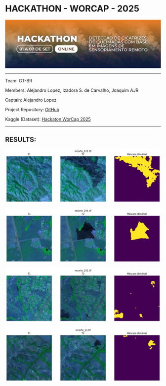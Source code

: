 # HACKATHON - WORCAP - 2025


![](https://github.com/IzadoraSC/hackathon_workcap_2025/blob/main/hackathon_2025.png)

---
Team: GT-BR

Members: Alejandro Lopez, Izadora S. de Carvalho, Joaquim AJR

Captain: Alejandro Lopez

Project Repository: [GitHub](https://github.com/IzadoraSC/hackathon_workcap_2025)

Kaggle (Dataset): [Hackaton WorCap 2025](https://www.kaggle.com/competitions/worcap-2025)

---

## RESULTS:
![](https://github.com/IzadoraSC/hackathon_workcap_2025/blob/main/img/image1.jpg)

![](https://github.com/IzadoraSC/hackathon_workcap_2025/blob/main/img/image2.jpg)

![](https://github.com/IzadoraSC/hackathon_workcap_2025/blob/main/img/image3.jpg)

![](https://github.com/IzadoraSC/hackathon_workcap_2025/blob/main/img/image4.jpg)
